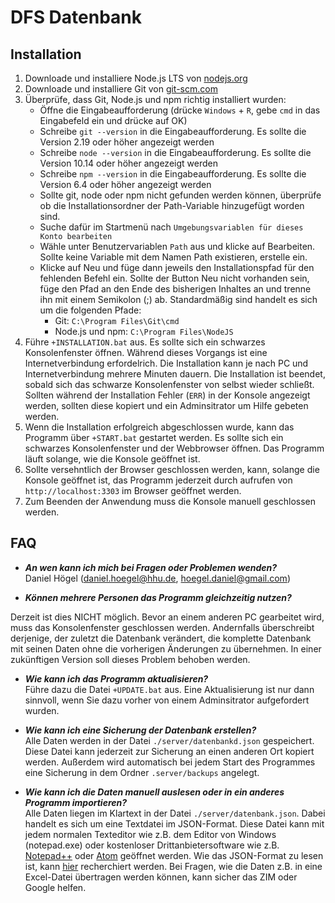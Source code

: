 # DFS Datenbank

## Installation
1. Downloade und installiere Node.js LTS von [nodejs.org](https://nodejs.org/de/)
2. Downloade und installiere Git von [git-scm.com](https://git-scm.com/downloads)
3. Überprüfe, dass Git, Node.js und npm richtig installiert wurden:
    * Öffne die Eingabeaufforderung (drücke `Windows` + `R`, gebe `cmd` in das Eingabefeld ein und drücke auf OK)
    * Schreibe `git --version` in die Eingabeaufforderung. Es sollte die Version 2.19 oder höher angezeigt werden
    * Schreibe `node --version` in die Eingabeaufforderung. Es sollte die Version 10.14 oder höher angezeigt werden
    * Schreibe `npm --version` in die Eingabeaufforderung. Es sollte die Version 6.4 oder höher angezeigt werden
    * Sollte git, node oder npm nicht gefunden werden können, überprüfe ob die Installationsordner der Path-Variable hinzugefügt worden sind.
    * Suche dafür im Startmenü nach `Umgebungsvariablen für dieses Konto bearbeiten`
    * Wähle unter Benutzervariablen `Path` aus und klicke auf Bearbeiten. Sollte keine Variable mit dem Namen Path existieren, erstelle ein.
    * Klicke auf Neu und füge dann jeweils den Installationspfad für den fehlenden Befehl ein. Sollte der Button Neu nicht vorhanden sein, füge den Pfad an den Ende des bisherigen Inhaltes an und trenne ihn mit einem Semikolon (;) ab. Standardmäßig sind handelt es sich um die folgenden Pfade:
      - Git: `C:\Program Files\Git\cmd`
      - Node.js und npm: `C:\Program Files\NodeJS`
4. Führe `+INSTALLATION.bat` aus. Es sollte sich ein schwarzes Konsolenfenster öffnen. Während dieses Vorgangs ist eine Internetverbindung erfordelrich. Die Installation kann je nach PC und Internetverbindung mehrere Minuten dauern. Die Installation ist beendet, sobald sich das schwarze Konsolenfenster von selbst wieder schließt. Sollten während der Installation Fehler (`ERR`) in der Konsole angezeigt werden, sollten diese kopiert und ein Adminsitrator um Hilfe gebeten werden.
5. Wenn die Installation erfolgreich abgeschlossen wurde, kann das Programm über `+START.bat` gestartet werden. Es sollte sich ein schwarzes Konsolenfenster und der Webbrowser öffnen. Das Programm läuft solange, wie die Konsole geöffnet ist.
6. Sollte versehntlich der Browser geschlossen werden, kann, solange die Konsole geöffnet ist, das Programm jederzeit durch aufrufen von `http://localhost:3303` im Browser geöffnet werden.
7. Zum Beenden der Anwendung muss die Konsole manuell geschlossen werden.

## FAQ
* **_An wen kann ich mich bei Fragen oder Problemen wenden?_**  
Daniel Högel (daniel.hoegel@hhu.de, hoegel.daniel@gmail.com)

* **_Können mehrere Personen das Programm gleichzeitig nutzen?_**  
<!-- Ja. Auf jedem PC, auf dem das Programm ausgeführt werden sollen, müssen die Schritte 1 bis 3 der Installation ausgeführt werden. Der Schritt 4 muss nur einmalig auf irgend einem PC ausgeführt werden. Die Schritte 5 bis 6 können anschließend auf jedem PC unabhängig voneinander ausgeführt werden. ACHTUNG: Änderungen auf einem PC werden nicht immer automatisch auf einem anderen PC übernommen. Dazu muss im Zweifelsfall in der Studentenliste der Aktualisierenbutton geklickt werden. Bei mehreren Änderungen an einem Datensatz wird jeweils nur der komplette Datensatz der letzten Bearbeitung übernommen.   -->
Derzeit ist dies NICHT möglich. Bevor an einem anderen PC gearbeitet wird, muss das Konsolenfenster geschlossen werden. Andernfalls überschreibt derjenige, der zuletzt die Datenbank verändert, die komplette Datenbank mit seinen Daten ohne die vorherigen Änderungen zu übernehmen. In einer zukünftigen Version soll dieses Problem behoben werden. 

* **_Wie kann ich das Programm aktualisieren?_**  
Führe dazu die Datei `+UPDATE.bat` aus. Eine Aktualisierung ist nur dann sinnvoll, wenn Sie dazu vorher von einem Adminsitrator aufgefordert wurden.

* **_Wie kann ich eine Sicherung der Datenbank erstellen?_**  
Alle Daten werden in der Datei `./server/datenbankd.json` gespeichert. Diese Datei kann jederzeit zur Sicherung an einen anderen Ort kopiert werden. Außerdem wird automatisch bei jedem Start des Programmes eine Sicherung in dem Ordner `.server/backups` angelegt.

* **_Wie kann ich die Daten manuell auslesen oder in ein anderes Programm importieren?_**  
Alle Daten liegen im Klartext in der Datei `./server/datenbank.json`. Dabei handelt es sich um eine Textdatei im JSON-Format. Diese Datei kann mit jedem normalen Texteditor wie z.B. dem Editor von Windows (notepad.exe) oder kostenloser Drittanbietersoftware wie z.B. [Notepad++](https://notepad-plus-plus.org/download/v7.6.3.html) oder [Atom](https://atom.io/) geöffnet werden. Wie das JSON-Format zu lesen ist, kann [hier](https://www.json.org/json-de.html) recherchiert werden. Bei Fragen, wie die Daten z.B. in eine Excel-Datei übertragen werden können, kann sicher das ZIM oder Google helfen.